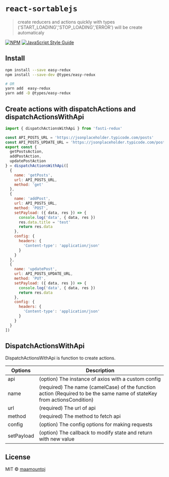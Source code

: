 # `react-sortablejs`

> create reducers and actions quickly with types ('START_LOADING','STOP_LOADING','ERROR') will be create automaticaly

[![NPM](https://img.shields.io/npm/v/fasti-redux.svg)](https://www.npmjs.com/package/fasti-redux) [![JavaScript Style Guide](https://img.shields.io/badge/code_style-standard-brightgreen.svg)](https://standardjs.com)

## Install

```bash
npm install --save easy-redux
npm install --save-dev @types/easy-redux

# OR
yarn add  easy-redux
yarn add -D @types/easy-redux
```

## Create actions with dispatchActions and dispatchActionsWithApi

```jsx
import { dispatchActionsWithApi } from 'fasti-redux'

const API_POSTS_URL = 'https://jsonplaceholder.typicode.com/posts'
const API_POSTS_UPDATE_URL = 'https://jsonplaceholder.typicode.com/posts/[id]'
export const {
  getPostsAction,
  addPostAction,
  updatePostAction
} = dispatchActionsWithApi([
  {
    name: 'getPosts',
    url: API_POSTS_URL,
    method: 'get'
  },
  {
    name: 'addPost',
    url: API_POSTS_URL,
    method: 'POST',
    setPayload: ({ data, res }) => {
      console.log('data', { data, res })
      res.data.title = 'test'
      return res.data
    },
    config: {
      headers: {
        'Content-type': 'application/json'
      }
    }
  },
  {
    name: 'updatePost',
    url: API_POSTS_UPDATE_URL,
    method: 'PUT',
    setPayload: ({ data, res }) => {
      console.log('data', { data, res })
      return res.data
    },
    config: {
      headers: {
        'Content-type': 'application/json'
      }
    }
  }
])
```

## DispatchActionsWithApi

DispatchActionsWithApi is function to create actions.

| Options    | Description                                                                                                             |
| ---------- | ----------------------------------------------------------------------------------------------------------------------- |
| api        | (option) The instance of axios with a custom config                                                                     |
| name       | (required) The name (camelCase) of the function action (Required to be the same name of stateKey from actionsCondition) |
| url        | (required) The url of api                                                                                               |
| method     | (required) The method to fetch api                                                                                      |
| config     | (option) The config options for making requests                                                                         |
| setPayload | (option) The callback to modify state and return with new value                                                         |

## License

MIT © [maamountoj](https://github.com/maamountoj)
